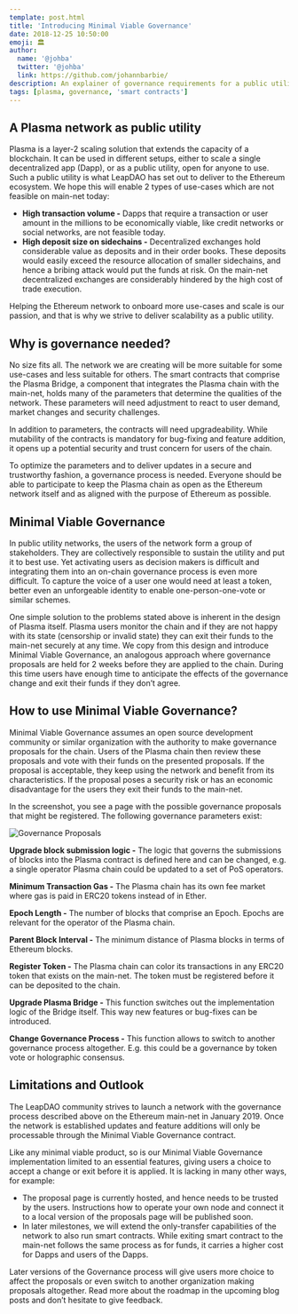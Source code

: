 ```yaml
---
template: post.html
title: 'Introducing Minimal Viable Governance'
date: 2018-12-25 10:50:00
emoji: 🏛
author:
  name: '@johba'
  twitter: '@johba'
  link: https://github.com/johannbarbie/
description: An explainer of governance requirements for a public utility Plasma chain.
tags: [plasma, governance, 'smart contracts']
---
```


## A Plasma network as public utility

Plasma is a layer-2 scaling solution that extends the capacity of a blockchain. It can be used in different setups, either to scale a single decentralized app (Dapp), or as a public utility, open for anyone to use.
Such a public utility is what LeapDAO has set out to deliver to the Ethereum ecosystem. We hope this will enable 2 types of use-cases which are not feasible on main-net today:

- **High transaction volume -** Dapps that require a transaction or user amount in the millions to be economically viable, like credit networks or social networks, are not feasible today.
- **High deposit size on sidechains -** Decentralized exchanges hold considerable value as deposits and in their order books. These deposits would easily exceed the resource allocation of smaller sidechains, and hence a bribing attack would put the funds at risk. On the main-net decentralized exchanges are considerably hindered by the high cost of trade execution.

Helping the Ethereum network to onboard more use-cases and scale is our passion, and that is why we strive to deliver scalability as a public utility.

## Why is governance needed?

No size fits all. The network we are creating will be more suitable for some use-cases and less suitable for others. The smart contracts that comprise the Plasma Bridge, a component that integrates the Plasma chain with the main-net, holds many of the parameters that determine the qualities of the network. These parameters will need adjustment to react to user demand, market changes and security challenges.

In addition to parameters, the contracts will need upgradeability. While mutability of the contracts is mandatory for bug-fixing and feature addition, it opens up a potential security and trust concern for users of the chain.

To optimize the parameters and to deliver updates in a secure and trustworthy fashion, a governance process is needed. Everyone should be able to participate to keep the Plasma chain as open as the Ethereum network itself and as aligned with the purpose of Ethereum as possible.

## Minimal Viable Governance

In public utility networks, the users of the network form a group of stakeholders. They are collectively responsible to sustain the utility and put it to best use. Yet activating users as decision makers is difficult and integrating them into an on-chain governance process is even more difficult. To capture the voice of a user one would need at least a token, better even an unforgeable identity to enable one-person-one-vote or similar schemes.

One simple solution to the problems stated above is inherent in the design of Plasma itself. Plasma users monitor the chain and if they are not happy with its state (censorship or invalid state) they can exit their funds to the main-net securely at any time. We copy from this design and introduce Minimal Viable Governance, an analogous approach where governance proposals are held for 2 weeks before they are applied to the chain. During this time users have enough time to anticipate the effects of the governance change and exit their funds if they don’t agree.

## How to use Minimal Viable Governance?

Minimal Viable Governance assumes an open source development community or similar organization with the authority to make governance proposals for the chain. Users of the Plasma chain then review these proposals and vote with their funds on the presented proposals. If the proposal is acceptable, they keep using the network and benefit from its characteristics. If the proposal poses a security risk or has an economic disadvantage for the users they exit their funds to the main-net.

In the screenshot, you see a page with the possible governance proposals that might be registered. The following governance parameters exist:

<img src="/img/blog/MVG.png" alt="Governance Proposals">

**Upgrade block submission logic -** The logic that governs the submissions of blocks into the Plasma contract is defined here and can be changed, e.g. a single operator Plasma chain could be updated to a set of PoS operators.

**Minimum Transaction Gas -** The Plasma chain has its own fee market where gas is paid in ERC20 tokens instead of in Ether.

**Epoch Length -** The number of blocks that comprise an Epoch. Epochs are relevant for the operator of the Plasma chain.

**Parent Block Interval -** The minimum distance of Plasma blocks in terms of Ethereum blocks.

**Register Token -** The Plasma chain can color its transactions in any ERC20 token that exists on the main-net. The token must be registered before it can be deposited to the chain.

**Upgrade Plasma Bridge -** This function switches out the implementation logic of the Bridge itself. This way new features or bug-fixes can be introduced.

**Change Governance Process -** This function allows to switch to another governance process altogether. E.g. this could be a governance by token vote or holographic consensus.

## Limitations and Outlook

The LeapDAO community strives to launch a network with the governance process described above on the Ethereum main-net in January 2019. Once the network is established updates and feature additions will only be processable through the Minimal Viable Governance contract.

Like any minimal viable product, so is our Minimal Viable Governance implementation limited to an essential features, giving users a choice to accept a change or exit before it is applied. It is lacking in many other ways, for example:

- The proposal page is currently hosted, and hence needs to be trusted by the users. Instructions how to operate your own node and connect it to a local version of the proposals page will be published soon.
- In later milestones, we will extend the only-transfer capabilities of the network to also run smart contracts. While exiting smart contract to the main-net follows the same process as for funds, it carries a higher cost for Dapps and users of the Dapps.

Later versions of the Governance process will give users more choice to affect the proposals or even switch to another organization making proposals altogether. Read more about the roadmap in the upcoming blog posts and don’t hesitate to give feedback.
